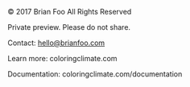 © 2017 Brian Foo
All Rights Reserved

Private preview. Please do not share.

Contact:
hello@brianfoo.com

Learn more:
coloringclimate.com

Documentation:
coloringclimate.com/documentation
